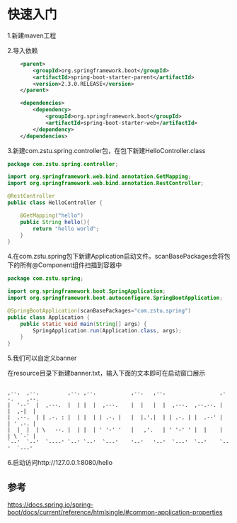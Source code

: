 # 快速入门

1.新建maven工程

2.导入依赖

```xml
    <parent>
        <groupId>org.springframework.boot</groupId>
        <artifactId>spring-boot-starter-parent</artifactId>
        <version>2.3.0.RELEASE</version>
    </parent>

    <dependencies>
        <dependency>
            <groupId>org.springframework.boot</groupId>
            <artifactId>spring-boot-starter-web</artifactId>
        </dependency>
    </dependencies>
```

3.新建com.zstu.spring.controller包，在包下新建HelloController.class

```java
package com.zstu.spring.controller;

import org.springframework.web.bind.annotation.GetMapping;
import org.springframework.web.bind.annotation.RestController;

@RestController
public class HelloController {

    @GetMapping("hello")
    public String hello(){
        return "hello world";
    }
}
```

4.在com.zstu.spring包下新建Application启动文件。scanBasePackages会将包下的所有@Component组件扫描到容器中

```java
package com.zstu.spring;

import org.springframework.boot.SpringApplication;
import org.springframework.boot.autoconfigure.SpringBootApplication;

@SpringBootApplication(scanBasePackages="com.zstu.spring")
public class Application {
    public static void main(String[] args) {
        SpringApplication.run(Application.class, args);
    }
}
```

5.我们可以自定义banner

在resource目录下新建banner.txt，输入下面的文本即可在启动窗口展示

```

,--.  ,--.         ,--. ,--.           ,--.   ,--.                 ,--.    ,--.
|  '--'  |  ,---.  |  | |  |  ,---.    |  |   |  |  ,---.  ,--.--. |  |  ,-|  |
|  .--.  | | .-. : |  | |  | | .-. |   |  |.'.|  | | .-. | |  .--' |  | ' .-. |
|  |  |  | \   --. |  | |  | ' '-' '   |   ,'.   | ' '-' ' |  |    |  | \ `-' |
`--'  `--'  `----' `--' `--'  `---'    '--'   '--'  `---'  `--'    `--'  `---'
```

6.启动访问http://127.0.0.1:8080/hello

## 参考

https://docs.spring.io/spring-boot/docs/current/reference/htmlsingle/#common-application-properties










